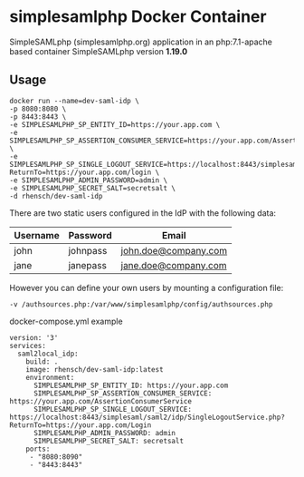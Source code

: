 # simplesamlphp Docker Container

SimpleSAMLphp (simplesamlphp.org) application in an php:7.1-apache based container
SimpleSAMLphp version **1.19.0**

## Usage

```
docker run --name=dev-saml-idp \
-p 8080:8080 \
-p 8443:8443 \
-e SIMPLESAMLPHP_SP_ENTITY_ID=https://your.app.com \
-e SIMPLESAMLPHP_SP_ASSERTION_CONSUMER_SERVICE=https://your.app.com/AssertionConsumerService \
-e SIMPLESAMLPHP_SP_SINGLE_LOGOUT_SERVICE=https://localhost:8443/simplesaml/saml2/idp/SingleLogoutService.php?ReturnTo=https://your.app.com/login \
-e SIMPLESAMLPHP_ADMIN_PASSWORD=admin \
-e SIMPLESAMLPHP_SECRET_SALT=secretsalt \
-d rhensch/dev-saml-idp
```

There are two static users configured in the IdP with the following data:

| Username | Password | Email |
|---|---|---|
| john | johnpass | john.doe@company.com |
| jane | janepass | jane.doe@company.com |

However you can define your own users by mounting a configuration file:

```
-v /authsources.php:/var/www/simplesamlphp/config/authsources.php
```

docker-compose.yml example
```
version: '3'
services:
  saml2local_idp:
    build: .
    image: rhensch/dev-saml-idp:latest
    environment:
      SIMPLESAMLPHP_SP_ENTITY_ID: https://your.app.com
      SIMPLESAMLPHP_SP_ASSERTION_CONSUMER_SERVICE: https://your.app.com/AssertionConsumerService
      SIMPLESAMLPHP_SP_SINGLE_LOGOUT_SERVICE: https://localhost:8443/simplesaml/saml2/idp/SingleLogoutService.php?ReturnTo=https://your.app.com/Login
      SIMPLESAMLPHP_ADMIN_PASSWORD: admin
      SIMPLESAMLPHP_SECRET_SALT: secretsalt
    ports:
     - "8080:8090"
     - "8443:8443"
```